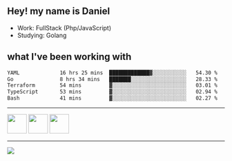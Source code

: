 ## Hey! my name is Daniel

- Work: FullStack (Php/JavaScript)
- Studying: Golang

## what I've been working with
<!--START_SECTION:waka-->

```txt
YAML             16 hrs 25 mins  █████████████▓░░░░░░░░░░░   54.30 %
Go               8 hrs 34 mins   ███████░░░░░░░░░░░░░░░░░░   28.33 %
Terraform        54 mins         ▓░░░░░░░░░░░░░░░░░░░░░░░░   03.01 %
TypeScript       53 mins         ▓░░░░░░░░░░░░░░░░░░░░░░░░   02.94 %
Bash             41 mins         ▓░░░░░░░░░░░░░░░░░░░░░░░░   02.27 %
```

<!--END_SECTION:waka-->
    

<hr>
<div>
    <img height="45" src="https://img.icons8.com/color/48/000000/nodejs.png"/>
    <img height="45" src="https://www.vectorlogo.zone/logos/golang/golang-ar21.svg">
    <img height="45" src="https://www.vectorlogo.zone/logos/nestjs/nestjs-icon.svg">
</div>
<hr>
<div>
    <a href="https://www.linkedin.com/in/daniel-lucas-bb7b82193/" target="_blank">
        <img src="https://img.shields.io/badge/LinkedIn-0077B5?style=for-the-badge&logo=linkedin&logoColor=white">
    </a>
</div>
